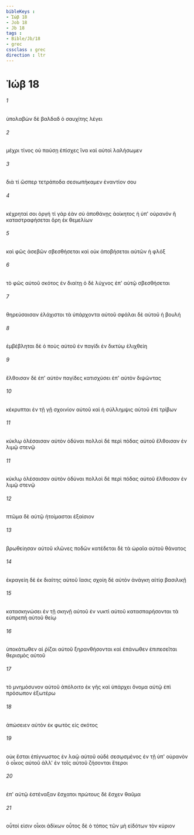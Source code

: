 ```yaml
---
bibleKeys : 
- Ἰώβ 18
- Job 18
- Jb 18
tags : 
- Bible/Jb/18
- grec
cssclass : grec
direction : ltr
---
```


# Ἰώβ 18

###### 1
ὑπολαβὼν δὲ βαλδαδ ὁ σαυχίτης λέγει
###### 2
μέχρι τίνος οὐ παύσῃ ἐπίσχες ἵνα καὶ αὐτοὶ λαλήσωμεν
###### 3
διὰ τί ὥσπερ τετράποδα σεσιωπήκαμεν ἐναντίον σου
###### 4
κέχρηταί σοι ὀργή τί γάρ ἐὰν σὺ ἀποθάνῃς ἀοίκητος ἡ ὑπ' οὐρανόν ἢ καταστραφήσεται ὄρη ἐκ θεμελίων
###### 5
καὶ φῶς ἀσεβῶν σβεσθήσεται καὶ οὐκ ἀποβήσεται αὐτῶν ἡ φλόξ
###### 6
τὸ φῶς αὐτοῦ σκότος ἐν διαίτῃ ὁ δὲ λύχνος ἐπ' αὐτῷ σβεσθήσεται
###### 7
θηρεύσαισαν ἐλάχιστοι τὰ ὑπάρχοντα αὐτοῦ σφάλαι δὲ αὐτοῦ ἡ βουλή
###### 8
ἐμβέβληται δὲ ὁ ποὺς αὐτοῦ ἐν παγίδι ἐν δικτύῳ ἑλιχθείη
###### 9
ἔλθοισαν δὲ ἐπ' αὐτὸν παγίδες κατισχύσει ἐπ' αὐτὸν διψῶντας
###### 10
κέκρυπται ἐν τῇ γῇ σχοινίον αὐτοῦ καὶ ἡ σύλλημψις αὐτοῦ ἐπὶ τρίβων
###### 11
κύκλῳ ὀλέσαισαν αὐτὸν ὀδύναι πολλοὶ δὲ περὶ πόδας αὐτοῦ ἔλθοισαν ἐν λιμῷ στενῷ
###### 11
κύκλῳ ὀλέσαισαν αὐτὸν ὀδύναι πολλοὶ δὲ περὶ πόδας αὐτοῦ ἔλθοισαν ἐν λιμῷ στενῷ
###### 12
πτῶμα δὲ αὐτῷ ἡτοίμασται ἐξαίσιον
###### 13
βρωθείησαν αὐτοῦ κλῶνες ποδῶν κατέδεται δὲ τὰ ὡραῖα αὐτοῦ θάνατος
###### 14
ἐκραγείη δὲ ἐκ διαίτης αὐτοῦ ἴασις σχοίη δὲ αὐτὸν ἀνάγκη αἰτίᾳ βασιλικῇ
###### 15
κατασκηνώσει ἐν τῇ σκηνῇ αὐτοῦ ἐν νυκτὶ αὐτοῦ κατασπαρήσονται τὰ εὐπρεπῆ αὐτοῦ θείῳ
###### 16
ὑποκάτωθεν αἱ ῥίζαι αὐτοῦ ξηρανθήσονται καὶ ἐπάνωθεν ἐπιπεσεῖται θερισμὸς αὐτοῦ
###### 17
τὸ μνημόσυνον αὐτοῦ ἀπόλοιτο ἐκ γῆς καὶ ὑπάρχει ὄνομα αὐτῷ ἐπὶ πρόσωπον ἐξωτέρω
###### 18
ἀπώσειεν αὐτὸν ἐκ φωτὸς εἰς σκότος
###### 19
οὐκ ἔσται ἐπίγνωστος ἐν λαῷ αὐτοῦ οὐδὲ σεσῳσμένος ἐν τῇ ὑπ' οὐρανὸν ὁ οἶκος αὐτοῦ ἀλλ' ἐν τοῖς αὐτοῦ ζήσονται ἕτεροι
###### 20
ἐπ' αὐτῷ ἐστέναξαν ἔσχατοι πρώτους δὲ ἔσχεν θαῦμα
###### 21
οὗτοί εἰσιν οἶκοι ἀδίκων οὗτος δὲ ὁ τόπος τῶν μὴ εἰδότων τὸν κύριον
